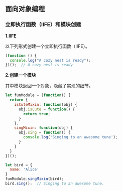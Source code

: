 ## 面向对象编程

### 立即执行函数（IIFE）和模块创建

**1.IIFE**

​以下列形式创建一个立即执行函数（IIFE）。

```javascript
(function () {
  console.log("A cozy nest is ready");
})();  // A cozy nest is ready
```

**2.创建一个模块**

​其中模块返回一个对象，隐藏了实现的细节。

```javascript
let funModule = (function() {
  return {
    isCuteMixin: function(obj) {
      obj.isCute = function() {
      	return true;
      }
    },
    singMixin: function(obj) {
      obj.sing = function() {
      	console.log('Singing to an awesome tune');
      }
    }
  }
})();

let bird = {
  name: 'Alice'
}
funModule.singMixin(bird);
bird.sing();  // Singing to an awesome tune.
```







